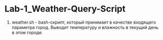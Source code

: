 # Lab-1_Weather-Query-Script
1. weather.sh - bash-скрипт, который принимает в качестве входящего параметра город. Выводит температуру и влажность в текущий день в этом городе.
